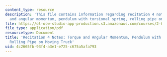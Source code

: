 ```yaml
---
content_type: resource
description: 'This file contains information regarding recitation 4 notes: torque
  and angular momentum, pendulum with torsional spring, rolling pipe on moving truck.'
file: https://ol-ocw-studio-app-production.s3.amazonaws.com/courses/2-003sc-engineering-dynamics-fall-2011/4c2665fb93f4a3e1e725c675a5afa793_MIT2_003SCF11_rec4notes1.pdf
file_type: application/pdf
resourcetype: Document
title: 'Recitation 4 Notes: Torque and Angular Momentum, Pendulum with Torsional Spring,
  Rolling Pipe on Moving Truck'
uid: 4c2665fb-93f4-a3e1-e725-c675a5afa793
---
```

